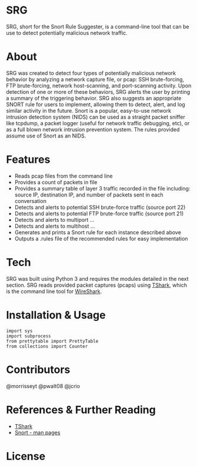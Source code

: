 # SRG

SRG, short for the Snort Rule Suggester, is a command-line tool that can be use to detect potentially malicious network traffic. 

# About

SRG was created to detect four types of potentially malicious network behavior by analyzing a network capture file, or pcap: SSH brute-forcing, FTP brute-forcing, network host-scanning, and port-scanning activity. Upon detection of one or more of these behaviors, SRG alerts the user by printing a summary of the triggering behavior. SRG also suggests an appropriate SNORT rule for users to implement, allowing them to detect, alert, and log similar activity in the future.
Snort is a popular, easy-to-use network intrusion detection system (NIDS) can be used as a straight packet sniffer like tcpdump, a packet logger (useful for network traffic debugging, etc), or as a full blown network intrusion prevention system. The rules provided assume use of Snort as an NIDS.

# Features

* Reads pcap files from the command line
* Provides a count of packets in file
* Provides a summary table of layer 3 traffic recorded in the file including: source IP, destination IP, and number of packets sent in each conversation
* Detects and alerts to potential SSH brute-force traffic (source port 22)
* Detects and alerts to potential FTP brute-force traffic (source port 21)
* Detects and alerts to multiport ...
* Detects and alerts to multihost ...
* Generates and prints a Snort rule for each instance described above
* Outputs a .rules file of the recommended rules for easy implementation 

# Tech

SRG was built using Python 3 and requires the modules detailed in the next section. 
SRG reads provided packet captures (pcaps) using [TShark](https://www.wireshark.org/docs/man-pages/tshark.html), which is the command line tool for [WireShark](https://www.wireshark.org/docs/man-pages/wireshark.html).

# Installation & Usage

```
import sys
import subprocess
from prettytable import PrettyTable
from collections import Counter
```

# Contributors

@morrisseyt
@pwalt08
@jcrio

# References & Further Reading

* [TShark](https://www.wireshark.org/docs/man-pages/tshark.html)
* [Snort - man pages](https://www.snort.org/documents)

# License





